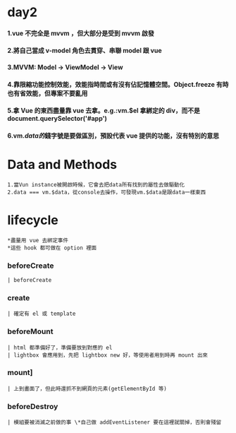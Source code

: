 # day2

#### 1.vue 不完全是 mvvm ，但大部分是受到 mvvm 啟發

#### 2.將自己當成 v-model 角色去貫穿、串聯 model 跟 vue

#### 3.MVVM: Model -> ViewModel -> View

#### 4.靠限縮功能控制效能，效能指時間或有沒有佔記憶體空間。Object.freeze 有時也有省效能，但專案不要亂用

#### 5.拿 Vue 的東西盡量靠 vue 去拿。e.g.:vm.\$el 拿綁定的 div，而不是 document.querySelector('#app')

#### 6.vm.$data的$錢字號是要做區別，預設代表 vue 提供的功能，沒有特別的意思

# Data and Methods

    1.當Vun instance被開啟時候，它會去把data所有找到的屬性去做驅動化
    2.data === vm.$data，從console去操作，可發現vm.$data是跟data一樣東西

# lifecycle

    *盡量用 vue 去綁定事件
    *這些 hook 都可做在 option 裡面

### beforeCreate

    | beforeCreate

### create

    | 確定有 el 或 template

### beforeMount

    | html 都準備好了，準備要放到對應的 el
    | lightbox 會應用到，先把 lightbox new 好，等使用者用到時再 mount 出來

### mount]

    | 上到畫面了，但此時還抓不到網頁的元素(getElementById 等)

### beforeDestroy

    | 模組要被消滅之前做的事 \*自己做 addEventListener 要在這裡就關掉，否則會殘留
